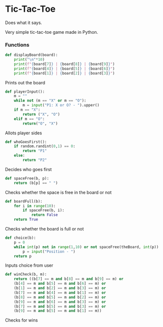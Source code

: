 # Tic-Tac-Toe

Does what it says.

Very simple tic-tac-toe game made in Python.

### Functions

```py
def displayBoard(board):
    print("\n"*10)
    print(f"{board[7]} | {board[8]} | {board[9]}")
    print(f"{board[4]} | {board[5]} | {board[6]}")
    print(f"{board[1]} | {board[2]} | {board[3]}")
```

Prints out the board

```py
def playerInput():
    m = ""
    while not (m == "X" or m == "O"):
        m = input("P1: X or O? - ").upper()
    if m == "X":
        return ("X", "O")
    elif m == "O":
        return("O", "X")
```

Allots player sides

```py
def whoGoesFirst():
    if random.randint(0,1) == 0:
        return "P1"
    else:
        return "P2"
```

Decides who goes first

```py
def spaceFree(b, p):
    return (b[p] == " ")
```

Checks whether the space is free in the board or not

```py
def boardFull(b):
    for i in range(10):
        if spaceFree(b, i):
            return False
    return True
```

Checks whether the board is full or not

```py
def choice(b):
    p = 0
    while int(p) not in range(1,10) or not spaceFree(theBoard, int(p)):
        p = input("Position - ")
    return p
```

Inputs choice from user

```py
def winCheck(b, m):
    return ((b[7] == m and b[8] == m and b[9] == m) or
    (b[4] == m and b[5] == m and b[6] == m) or
    (b[1] == m and b[2] == m and b[3] == m) or
    (b[7] == m and b[4] == m and b[1] == m) or
    (b[8] == m and b[5] == m and b[2] == m) or
    (b[9] == m and b[6] == m and b[3] == m) or
    (b[7] == m and b[5] == m and b[3] == m) or
    (b[9] == m and b[5] == m and b[1] == m))
```

Checks for wins

